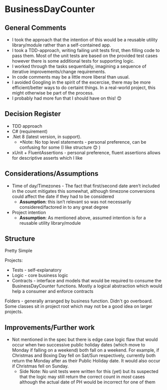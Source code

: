 # BusinessDayCounter

## General Comments
 - I took the approach that the intention of this would be a reusable utility library/module rather than a self-contained app.
- I took a TDD-approach, writing failing unit tests first, then filling code to pass them.  Most of the unit tests are based on the provided test cases however there is some additional tests for supporting logic.
- I worked through the tasks sequentially, imagining a sequence of iterative improvements/change requirements.
- In code comments may be a little more liberal than usual.
- I avoided Googling in the spirit of the excercise, there may be more efficient/better ways to do certaint things.  In a real-world project, this might otherwise be part of the process.
- I probably had more fun that I should have on this! 😊

## Decision Register
- TDD approach
- C# (requirement)
- .Net 8 (latest version, in support).
  - *Note: No top level statements - personal preference, can be confusing for some (I like structure 😊 )
- xUnit + FluentAssertions - personal preference, fluent assertions allows for descriptive asserts which I like

## Considerations/Assumptions
-	Time of day/Timezones -	The fact that first/second date aren’t included in the count mitigates this somewhat, although timezone conversions could affect the date if they had to be considered
    -	**Assumption**: this isn’t relevant so was not necessarily considered/factored in to any great degree
-	Project intention
    -	**Assumption**: As mentioned above, assumed intention is for a reusable utility library/module

## Structure
Pretty Simple

Projects:
- Tests - self-explanatory
- Logic - core business logic
- Contracts - interface and models that would be required to consume the BusinessDayCounter functions.  Mostly a logical abstraction which would help a consumer and enforce contracts

Folders - generally arranged by business function.  Didn't go overboard.  Some classes sit in project root which may not be a good idea on larger projects.

## Improvements/Further work
 - Not mentioned in the spec but there is edge case logic flaw that would occur when two successive public holiday dates (which move to Monday if falling on a weekend) both fall on a weekend.  For example, if Christmas and Boxing Day fell on Sat/Sun respectively, currently both return the Monday after as their Public Holiday date.  It would also occur if Christmas fell on Sunday.
   - Side Note: No unit tests were written for this (yet) but its suspected that the logic may still return the correct count in *most* cases although the actual date of PH would be incorrect for one of them
  


